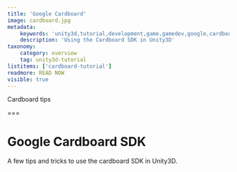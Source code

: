 ```yaml
---
title: 'Google Cardboard'
image: cardboard.jpg
metadata:
    keywords: 'unity3d,tutorial,development,game,gamedev,google,cardboard,vr'
    description: 'Using the Cardboard SDK in Unity3D'
taxonomy:
    category: overview
    tag: unity3d-tutorial
listitems: ['cardboard-tutorial']
readmore: READ NOW
visible: true
---
```


Cardboard tips

===

# Google Cardboard SDK

A few tips and tricks to use the cardboard SDK in Unity3D.
